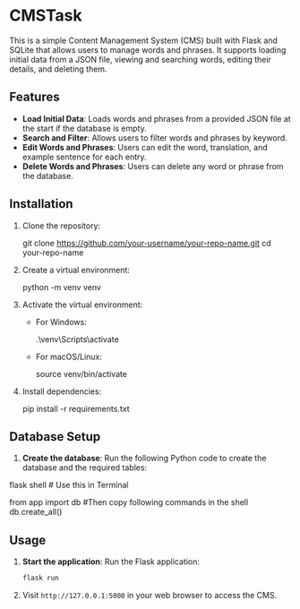 # CMSTask
This is a simple Content Management System (CMS) built with Flask and SQLite that allows users to manage words and phrases. It supports loading initial data from a JSON file, viewing and searching words, editing their details, and deleting them.

## Features

- **Load Initial Data**: Loads words and phrases from a provided JSON file at the start if the database is empty.
- **Search and Filter**: Allows users to filter words and phrases by keyword.
- **Edit Words and Phrases**: Users can edit the word, translation, and example sentence for each entry.
- **Delete Words and Phrases**: Users can delete any word or phrase from the database.

## Installation

1. Clone the repository:

    
    git clone https://github.com/your-username/your-repo-name.git
    cd your-repo-name
    

2. Create a virtual environment:

    
    python -m venv venv
    

3. Activate the virtual environment:

    - For Windows:
    
        
        .\venv\Scripts\activate
        

    - For macOS/Linux:
    
        source venv/bin/activate
        

4. Install dependencies:

    pip install -r requirements.txt

## Database Setup

1. **Create the database**: Run the following Python code to create the database and the required tables:

  flask shell    # Use this in Terminal 


  from app import db  #Then copy following commands in the shell
  db.create_all()  
    

## Usage

1. **Start the application**: Run the Flask application:

    ```bash
    flask run
    ```

2. Visit `http://127.0.0.1:5000` in your web browser to access the CMS.
